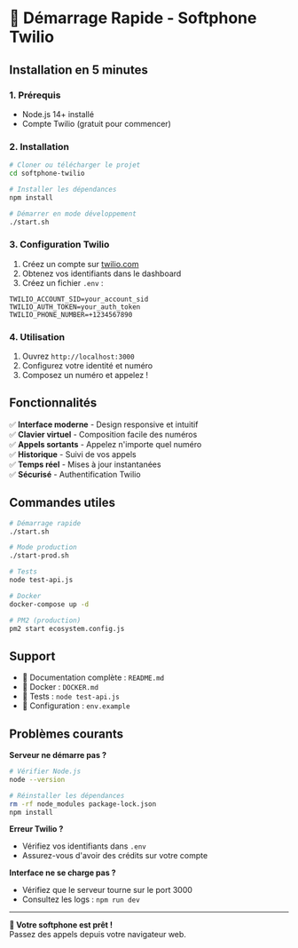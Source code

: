 # 🚀 Démarrage Rapide - Softphone Twilio

## Installation en 5 minutes

### 1. Prérequis
- Node.js 14+ installé
- Compte Twilio (gratuit pour commencer)

### 2. Installation
```bash
# Cloner ou télécharger le projet
cd softphone-twilio

# Installer les dépendances
npm install

# Démarrer en mode développement
./start.sh
```

### 3. Configuration Twilio
1. Créez un compte sur [twilio.com](https://www.twilio.com)
2. Obtenez vos identifiants dans le dashboard
3. Créez un fichier `.env` :
```env
TWILIO_ACCOUNT_SID=your_account_sid
TWILIO_AUTH_TOKEN=your_auth_token
TWILIO_PHONE_NUMBER=+1234567890
```

### 4. Utilisation
1. Ouvrez `http://localhost:3000`
2. Configurez votre identité et numéro
3. Composez un numéro et appelez !

## Fonctionnalités

✅ **Interface moderne** - Design responsive et intuitif  
✅ **Clavier virtuel** - Composition facile des numéros  
✅ **Appels sortants** - Appelez n'importe quel numéro  
✅ **Historique** - Suivi de vos appels  
✅ **Temps réel** - Mises à jour instantanées  
✅ **Sécurisé** - Authentification Twilio  

## Commandes utiles

```bash
# Démarrage rapide
./start.sh

# Mode production
./start-prod.sh

# Tests
node test-api.js

# Docker
docker-compose up -d

# PM2 (production)
pm2 start ecosystem.config.js
```

## Support

- 📖 Documentation complète : `README.md`
- 🐳 Docker : `DOCKER.md`
- 🧪 Tests : `node test-api.js`
- 🔧 Configuration : `env.example`

## Problèmes courants

**Serveur ne démarre pas ?**
```bash
# Vérifier Node.js
node --version

# Réinstaller les dépendances
rm -rf node_modules package-lock.json
npm install
```

**Erreur Twilio ?**
- Vérifiez vos identifiants dans `.env`
- Assurez-vous d'avoir des crédits sur votre compte

**Interface ne se charge pas ?**
- Vérifiez que le serveur tourne sur le port 3000
- Consultez les logs : `npm run dev`

---

**🎉 Votre softphone est prêt !**  
Passez des appels depuis votre navigateur web. 